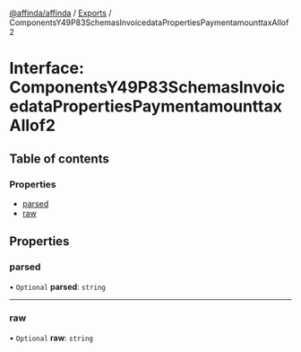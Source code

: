 [@affinda/affinda](../README.md) / [Exports](../modules.md) / ComponentsY49P83SchemasInvoicedataPropertiesPaymentamounttaxAllof2

# Interface: ComponentsY49P83SchemasInvoicedataPropertiesPaymentamounttaxAllof2

## Table of contents

### Properties

- [parsed](ComponentsY49P83SchemasInvoicedataPropertiesPaymentamounttaxAllof2.md#parsed)
- [raw](ComponentsY49P83SchemasInvoicedataPropertiesPaymentamounttaxAllof2.md#raw)

## Properties

### parsed

• `Optional` **parsed**: `string`

___

### raw

• `Optional` **raw**: `string`

